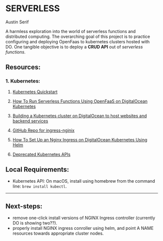 # SERVERLESS

Austin Serif

A harmless exploration into the world of serverless functions and distributed computing. The overarching goal of this project is to practice configuring and deploying OpenFaas to kubernetes clusters hosted with DO. One tangible objective is to deploy a **CRUD API** out of *serverless functions*. 

## Resources:

### 1. Kubernetes: 
1. [Kubernetes Quickstart](https://www.digitalocean.com/docs/kubernetes/quickstart/)

2. [How To Run Serverless Functions Using OpenFaaS on DigitalOcean Kubernetes](https://www.digitalocean.com/community/tutorials/how-to-run-serverless-functions-using-openfaas-on-digitalocean-kubernetes)

3. [Building a Kubernetes cluster on DigitalOcean to host websites and backend services](http://agilesnowball.com/2019/05/30/kubernetes-on-digitalocean.html)

4. [GitHub Repo for ingress-nginix](https://github.com/kubernetes/ingress-nginx/tree/master/charts/ingress-nginx)

5. [How To Set Up an Nginx Ingress on DigitalOcean Kubernetes Using Helm](https://www.digitalocean.com/community/tutorials/how-to-set-up-an-nginx-ingress-on-digitalocean-kubernetes-using-helm)

6. [Deprecated Kubernetes APIs](https://kubernetes.io/blog/2019/07/18/api-deprecations-in-1-16/)

## Local Requirements:

- Kubernetes API: On macOS, install using homebrew from the command line: `brew install kubectl`.




------


## Next-steps:

- remove one-click install versions of NGINX Ingress controller (currently DO is showing two??).
- properly install NGINX ingress conroller using helm, and point A NAME resources towards appropriate cluster nodes.

